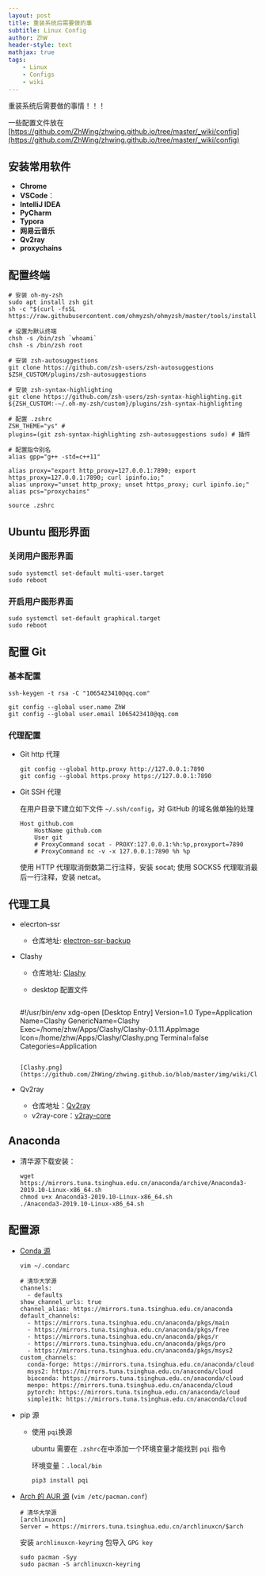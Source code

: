 ```yaml
---
layout: post
title: 重装系统后需要做的事
subtitle: Linux Config
author: ZhW
header-style: text
mathjax: true
tags: 
    - Linux
    - Configs
    - wiki
---
```


重装系统后需要做的事情！！！

一些配置文件放在 [https://github.com/ZhWing/zhwing.github.io/tree/master/_wiki/config](https://github.com/ZhWing/zhwing.github.io/tree/master/_wiki/config)

## 安装常用软件

- **Chrome**
- **VSCode**：
- **IntelliJ IDEA**
- **PyCharm**
- **Typora**
- **网易云音乐**
- **Qv2ray**
- **proxychains**

## 配置终端

```shell
# 安装 oh-my-zsh
sudo apt install zsh git
sh -c "$(curl -fsSL https://raw.githubusercontent.com/ohmyzsh/ohmyzsh/master/tools/install.sh)"

# 设置为默认终端
chsh -s /bin/zsh `whoami`
chsh -s /bin/zsh root

# 安装 zsh-autosuggestions
git clone https://github.com/zsh-users/zsh-autosuggestions $ZSH_CUSTOM/plugins/zsh-autosuggestions

# 安装 zsh-syntax-highlighting
git clone https://github.com/zsh-users/zsh-syntax-highlighting.git ${ZSH_CUSTOM:-~/.oh-my-zsh/custom}/plugins/zsh-syntax-highlighting

# 配置 .zshrc
ZSH_THEME="ys" # 
plugins=(git zsh-syntax-highlighting zsh-autosuggestions sudo) # 插件

# 配置指令别名
alias gpp="g++ -std=c++11"

alias proxy="export http_proxy=127.0.0.1:7890; export https_proxy=127.0.0.1:7890; curl ipinfo.io;"
alias unproxy="unset http_proxy; unset https_proxy; curl ipinfo.io;"
alias pcs="proxychains"

source .zshrc
```

## Ubuntu 图形界面

### 关闭用户图形界面

```shell
sudo systemctl set-default multi-user.target
sudo reboot
```

### 开启用户图形界面

```shell
sudo systemctl set-default graphical.target
sudo reboot
```

## 配置 Git

### 基本配置

```shell
ssh-keygen -t rsa -C "1065423410@qq.com"

git config --global user.name ZhW
git config --global user.email 1065423410@qq.com
```

### 代理配置

- Git http 代理

  ```shell
  git config --global http.proxy http://127.0.0.1:7890
  git config --global https.proxy https://127.0.0.1:7890
  ```

- Git SSH 代理

  在用户目录下建立如下文件 `~/.ssh/config`，对 GitHub 的域名做单独的处理

  ```shell
  Host github.com
      HostName github.com
      User git
      # ProxyCommand socat - PROXY:127.0.0.1:%h:%p,proxyport=7890
      # ProxyCommand nc -v -x 127.0.0.1:7890 %h %p
  ```

  使用 HTTP 代理取消倒数第二行注释，安装 socat; 使用 SOCKS5 代理取消最后一行注释，安装 netcat。

## 代理工具

- elecrton-ssr

  - 仓库地址: [electron-ssr-backup](https://github.com/qingshuisiyuan/electron-ssr-backup)

- Clashy

  - 仓库地址: [Clashy](https://github.com/SpongeNobody/Clashy)

  - desktop 配置文件

    ```
  #!/usr/bin/env xdg-open
    [Desktop Entry]
    Version=1.0
    Type=Application
    Name=Clashy 
    GenericName=Clashy
    Exec=/home/zhw/Apps/Clashy/Clashy-0.1.11.AppImage
    Icon=/home/zhw/Apps/Clashy/Clashy.png
    Terminal=false
    Categories=Application
    ```
  
    [Clashy.png](https://github.com/ZhWing/zhwing.github.io/blob/master/img/wiki/Clashy.png)

- Qv2ray

  - 仓库地址：[Qv2ray](https://github.com/Qv2ray/Qv2ray)
  - v2ray-core：[v2ray-core](https://github.com/v2ray/v2ray-core)

## Anaconda

- 清华源下载安装：

  ```shell
  wget https://mirrors.tuna.tsinghua.edu.cn/anaconda/archive/Anaconda3-2019.10-Linux-x86_64.sh
  chmod u+x Anaconda3-2019.10-Linux-x86_64.sh
  ./Anaconda3-2019.10-Linux-x86_64.sh
  ```
## 配置源

- [Conda 源](https://mirrors.tuna.tsinghua.edu.cn/help/anaconda/)
  
  ```shell
  vim ~/.condarc
  
  # 清华大学源
  channels:
    - defaults
  show_channel_urls: true
  channel_alias: https://mirrors.tuna.tsinghua.edu.cn/anaconda
  default_channels:
    - https://mirrors.tuna.tsinghua.edu.cn/anaconda/pkgs/main
    - https://mirrors.tuna.tsinghua.edu.cn/anaconda/pkgs/free
    - https://mirrors.tuna.tsinghua.edu.cn/anaconda/pkgs/r
    - https://mirrors.tuna.tsinghua.edu.cn/anaconda/pkgs/pro
    - https://mirrors.tuna.tsinghua.edu.cn/anaconda/pkgs/msys2
  custom_channels:
    conda-forge: https://mirrors.tuna.tsinghua.edu.cn/anaconda/cloud
    msys2: https://mirrors.tuna.tsinghua.edu.cn/anaconda/cloud
    bioconda: https://mirrors.tuna.tsinghua.edu.cn/anaconda/cloud
    menpo: https://mirrors.tuna.tsinghua.edu.cn/anaconda/cloud
    pytorch: https://mirrors.tuna.tsinghua.edu.cn/anaconda/cloud
    simpleitk: https://mirrors.tuna.tsinghua.edu.cn/anaconda/cloud
  ```
  
- pip 源
  
  - 使用 `pqi`换源
  
    ubuntu 需要在 `.zshrc`在中添加一个环境变量才能找到 `pqi` 指令 
  
    环境变量：`.local/bin`

    ```shell
    pip3 install pqi
    ```


- [Arch 的 AUR  源](https://mirrors.tuna.tsinghua.edu.cn/help/archlinuxcn/) (`vim /etc/pacman.conf`)

  ```shell
  # 清华大学源
  [archlinuxcn]
  Server = https://mirrors.tuna.tsinghua.edu.cn/archlinuxcn/$arch
  ```
  
  安装 `archlinuxcn-keyring` 包导入 `GPG key`
  
  ```shell
  sudo pacman -Syy
  sudo pacman -S archlinuxcn-keyring
  ```